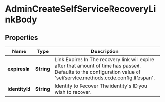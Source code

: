 

# AdminCreateSelfServiceRecoveryLinkBody


## Properties

| Name | Type | Description | Notes |
|------------ | ------------- | ------------- | -------------|
|**expiresIn** | **String** | Link Expires In  The recovery link will expire after that amount of time has passed. Defaults to the configuration value of &#x60;selfservice.methods.code.config.lifespan&#x60;. |  [optional] |
|**identityId** | **String** | Identity to Recover  The identity&#39;s ID you wish to recover. |  |



